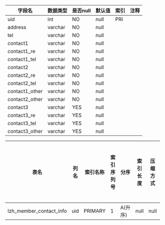 |字段名|数据类型|是否null|默认值|索引|注释|
|------|--------|--------|------|----|----|
|uid|int|NO|null|PRI||
|address|varchar|NO|null|||
|tel|varchar|NO|null|||
|contact1|varchar|NO|null|||
|contact1_re|varchar|NO|null|||
|contact1_tel|varchar|NO|null|||
|contact2|varchar|NO|null|||
|contact2_re|varchar|NO|null|||
|contact2_tel|varchar|NO|null|||
|contact1_other|varchar|NO|null|||
|contact2_other|varchar|NO|null|||
|contact3|varchar|YES|null|||
|contact3_re|varchar|YES|null|||
|contact3_tel|varchar|YES|null|||
|contact3_other|varchar|YES|null|||



|表名|列名|索引名称|索引序列号|分序|索引长度|压缩方式|是否null|是否重复|唯一值数目估计值|索引方法|列中描述索引信息|索引注释|
|----|----|--------|----------|----|--------|--------|--------|--------|----------------|--------|----------------|--------|
|lzh_member_contact_info|uid|PRIMARY|1|A(升序)|null|null||NO|879|BTREE|||
